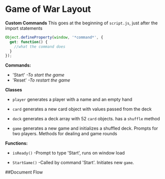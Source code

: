 # Game of War Layout

**Custom Commands**
This goes at the beginning of `script.js`, just after the import statements

```js
Object.defineProperty(window, '*command*', {
  get: function() {
    //what the command does
  }
});
```
**Commands:**
- 'Start' *-To start the game*
- 'Reset' *-To restart the game*

**Classes**

- `player` generates a player with a name and an empty hand

- `card` generates a new card object with values passed from the deck

- `deck` generates a deck array with 52 `card` objects. has a `shuffle` method

- `game` generates a new game and initializes a shuffled deck. Prompts for two players. Methods for dealing and game rounds

**Functions:**

- `isReady()` -Prompt to type 'Start', runs on window load

- `StartGame()` -Called by command 'Start'. Initiates new `game`.

##Document Flow
